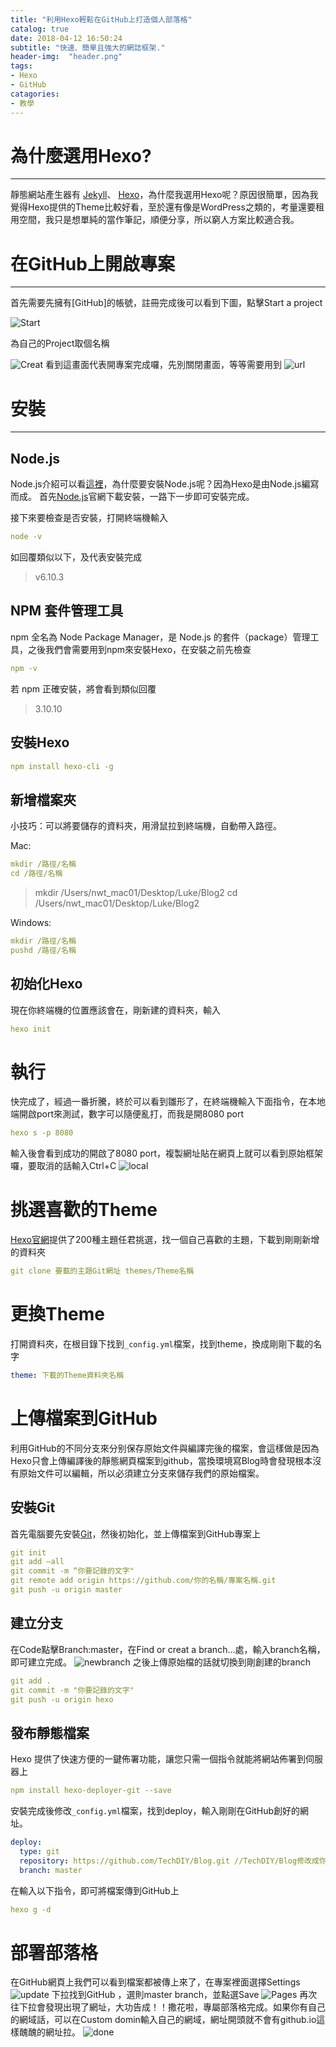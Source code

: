 ```yaml
---
title: "利用Hexo輕鬆在GitHub上打造個人部落格"
catalog: true
date: 2018-04-12 16:50:24
subtitle: "快速、簡單且強大的網誌框架."
header-img:  "header.png"
tags:
- Hexo
- GitHub
catagories:
- 教學
---
```



# 為什麼選用Hexo?
---
靜態網站產生器有 [Jekyll](https://jekyllrb.com/)、 [Hexo](https://hexo.io/zh-tw/index.html)，為什麼我選用Hexo呢？原因很簡單，因為我覺得Hexo提供的Theme比較好看，至於還有像是WordPress之類的，考量還要租用空間，我只是想單純的當作筆記，順便分享，所以窮人方案比較適合我。

# 在GitHub上開啟專案
---
首先需要先擁有[GitHub]的帳號，註冊完成後可以看到下圖，點擊Start a project

![Start](https://techdiy.github.io/Hexo-Blog/img/HexoBlog/startproject.png)


為自己的Project取個名稱

![Creat](https://techdiy.github.io/Hexo-Blog/img/HexoBlog/creatblog.png)
看到這畫面代表開專案完成囉，先別關閉畫面，等等需要用到
![url](https://techdiy.github.io/Hexo-Blog/img/HexoBlog/url.png)

# 安裝
---
## Node.js
Node.js介紹可以看[這裡](https://zh.wikipedia.org/wiki/Node.js)，為什麼要安裝Node.js呢？因為Hexo是由Node.js編寫而成。
首先[Node.js](https://nodejs.org/en/)官網下載安裝，一路下一步即可安裝完成。

接下來要檢查是否安裝，打開終端機輸入
```yml
node -v
```
如回覆類似以下，及代表安裝完成
>v6.10.3

## NPM 套件管理工具
npm 全名為 Node Package Manager，是 Node.js 的套件（package）管理工具，之後我們會需要用到npm來安裝Hexo，在安裝之前先檢查
```yml
npm -v
```
若 npm 正確安裝，將會看到類似回覆
>3.10.10

## 安裝Hexo
```yml
npm install hexo-cli -g
```

## 新增檔案夾
小技巧：可以將要儲存的資料夾，用滑鼠拉到終端機，自動帶入路徑。

Mac:
```yml
mkdir /路徑/名稱
cd /路徑/名稱
```
>mkdir /Users/nwt_mac01/Desktop/Luke/Blog2
>cd /Users/nwt_mac01/Desktop/Luke/Blog2

Windows:
```yml
mkdir /路徑/名稱
pushd /路徑/名稱
```

## 初始化Hexo
現在你終端機的位置應該會在，剛新建的資料夾，輸入
```yml
hexo init
```

# 執行
快完成了，經過一番折騰，終於可以看到雛形了，在終端機輸入下面指令，在本地端開啟port來測試，數字可以隨便亂打，而我是開8080 port
```yml
hexo s -p 8080
```
輸入後會看到成功的開啟了8080 port，複製網址貼在網頁上就可以看到原始框架囉，要取消的話輸入Ctrl+C
![local](https://techdiy.github.io/Hexo-Blog/img/HexoBlog/local.png)
# 挑選喜歡的Theme
[Hexo官網](https://hexo.io/themes/)提供了200種主題任君挑選，找一個自己喜歡的主題，下載到剛剛新增的資料夾
```yml
git clone 要載的主題Git網址 themes/Theme名稱 
```
# 更換Theme
打開資料夾，在根目錄下找到`_config.yml`檔案，找到theme，換成剛剛下載的名字
```yml
theme: 下載的Theme資料夾名稱  
```
# 上傳檔案到GitHub
利用GitHub的不同分支來分别保存原始文件與編譯完後的檔案，會這樣做是因為Hexo只會上傳編譯後的靜態網頁檔案到github，當換環境寫Blog時會發現根本沒有原始文件可以編輯，所以必須建立分支來儲存我們的原始檔案。
## 安裝Git
首先電腦要先安裝[Git](https://git-scm.com/book/zh-tw/v2/%E9%96%8B%E5%A7%8B-Git-%E5%AE%89%E8%A3%9D%E6%95%99%E5%AD%B8)，然後初始化，並上傳檔案到GitHub專案上
```yml
git init
git add —all 
git commit -m “你要記錄的文字"
git remote add origin https://github.com/你的名稱/專案名稱.git 
git push -u origin master 
```
## 建立分支
在Code點擊Branch:master，在Find or creat a branch...處，輸入branch名稱，即可建立完成。
![newbranch](https://techdiy.github.io/Hexo-Blog/img/HexoBlog/newbranch.png)
之後上傳原始檔的話就切換到剛創建的branch
```yml
git add . 
git commit -m "你要記錄的文字" 
git push -u origin hexo 
```
## 發布靜態檔案
Hexo 提供了快速方便的一鍵佈署功能，讓您只需一個指令就能將網站佈署到伺服器上 
```yml
npm install hexo-deployer-git --save
```
安裝完成後修改`_config.yml`檔案，找到deploy，輸入剛剛在GitHub創好的網址。
```yml
deploy:
  type: git
  repository: https://github.com/TechDIY/Blog.git //TechDIY/Blog修改成你的
  branch: master
```
在輸入以下指令，即可將檔案傳到GitHub上
```yml
hexo g -d
```


# 部署部落格
在GitHub網頁上我們可以看到檔案都被傳上來了，在專案裡面選擇Settings
![update](https://techdiy.github.io/Hexo-Blog/img/HexoBlog/update.png)
下拉找到GitHub ，選則master branch，並點選Save
![Pages](https://techdiy.github.io/Hexo-Blog/img/HexoBlog/Pages.png)
再次往下拉會發現出現了網址，大功告成！！撒花啦，專屬部落格完成。如果你有自己的網域話，可以在Custom domin輸入自己的網域，網址開頭就不會有github.io這樣醜醜的網址拉。
![done](https://techdiy.github.io/Hexo-Blog/img/HexoBlog/done.png)


